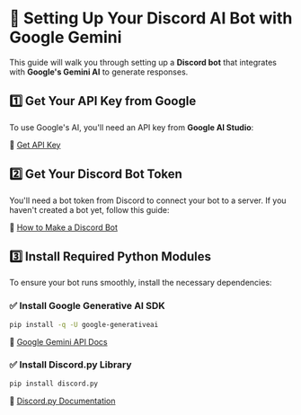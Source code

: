 # 🚀 Setting Up Your Discord AI Bot with Google Gemini  

This guide will walk you through setting up a **Discord bot** that integrates with **Google's Gemini AI** to generate responses.  

## 1️⃣ Get Your API Key from Google  
To use Google's AI, you'll need an API key from **Google AI Studio**:  

🔗 [Get API Key](https://aistudio.google.com/app/apikey)  

## 2️⃣ Get Your Discord Bot Token  
You'll need a bot token from Discord to connect your bot to a server. If you haven't created a bot yet, follow this guide:  

🔗 [How to Make a Discord Bot](https://realpython.com/how-to-make-a-discord-bot-python/)  

## 3️⃣ Install Required Python Modules  
To ensure your bot runs smoothly, install the necessary dependencies:  

### ✅ Install Google Generative AI SDK  
```sh
pip install -q -U google-generativeai
```
🔗 [Google Gemini API Docs](https://ai.google.dev/gemini-api/docs/quickstart?lang=python)

### ✅ Install Discord.py Library
```sh
pip install discord.py
```
🔗 [Discord.py Documentation](https://discordpy.readthedocs.io/en/stable/intro.html)


